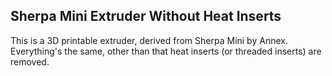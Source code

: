 ## Sherpa Mini Extruder Without Heat Inserts

This is a 3D printable extruder, derived from Sherpa Mini by Annex. Everything's the same, other than that heat inserts (or threaded inserts) are removed.